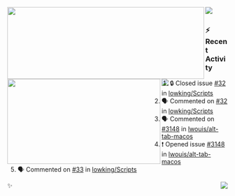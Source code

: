 <p>
  <p>
  <img align="left" width="450" height="165" src="https://github-readme-stats-git-masterrstaa-rickstaa.vercel.app/api?username=lowking&bg_color=0D1116&theme=synthwave&show_icons=true&hide_border=true&line_height=20&title_color=4E7C65&icon_color=555&show_owner=true&text_color=777&count_private=true"/>
  </p>
  <p>
  <img align="left" width="350" height="195" src="https://github-readme-stats-git-masterrstaa-rickstaa.vercel.app/api/top-langs/?layout=compact&username=lowking&bg_color=0D1116&theme=synthwave&show_icons=true&hide_border=true&line_height=20&title_color=4E7C65&icon_color=555&show_owner=true&text_color=777&hide&langs_count=4"/>
  </p>
  <p>
    <a align="left" href="https://t.me/Violettoy_bot"><img src="https://img.shields.io/badge/Telegram-%2352A4DB.svg?&style=social&logo=telegram&logoColor=52A4DB" /></a>&nbsp;&nbsp;
<!--     <img align="left" src="https://github.com/lowking/lowking/workflows/Waka%20Readme/badge.svg" />&nbsp;&nbsp; -->
    <img align="left" src="https://github.com/lowking/lowking/workflows/Activity%20Readme/badge.svg" />
  </p>
</p>

### :zap: Recent Activity

<!--START_SECTION:activity-->
1. 🔒 Closed issue [#32](https://github.com/lowking/Scripts/issues/32) in [lowking/Scripts](https://github.com/lowking/Scripts)
2. 🗣 Commented on [#32](https://github.com/lowking/Scripts/issues/32#issuecomment-1926035900) in [lowking/Scripts](https://github.com/lowking/Scripts)
3. 🗣 Commented on [#3148](https://github.com/lwouis/alt-tab-macos/issues/3148#issuecomment-1918894357) in [lwouis/alt-tab-macos](https://github.com/lwouis/alt-tab-macos)
4. ❗ Opened issue [#3148](https://github.com/lwouis/alt-tab-macos/issues/3148) in [lwouis/alt-tab-macos](https://github.com/lwouis/alt-tab-macos)
5. 🗣 Commented on [#33](https://github.com/lowking/Scripts/issues/33#issuecomment-1913794171) in [lowking/Scripts](https://github.com/lowking/Scripts)
<!--END_SECTION:activity-->

✨<img align="right" src="http://profile-counter.glitch.me/lowking/count.svg"/>
